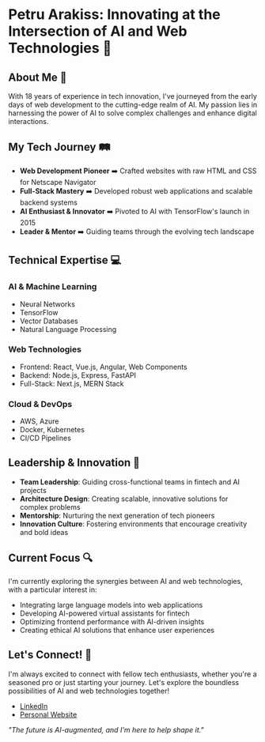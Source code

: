 # Petru Arakiss: Innovating at the Intersection of AI and Web Technologies 🚀

## About Me 🌟

With 18 years of experience in tech innovation, I've journeyed from the early days of web development to the cutting-edge realm of AI. My passion lies in harnessing the power of AI to solve complex challenges and enhance digital interactions.

## My Tech Journey 🛤️

- **Web Development Pioneer** ➡️ Crafted websites with raw HTML and CSS for Netscape Navigator
- **Full-Stack Mastery** ➡️ Developed robust web applications and scalable backend systems
- **AI Enthusiast & Innovator** ➡️ Pivoted to AI with TensorFlow's launch in 2015
- **Leader & Mentor** ➡️ Guiding teams through the evolving tech landscape

## Technical Expertise 💻

### AI & Machine Learning
- Neural Networks
- TensorFlow
- Vector Databases
- Natural Language Processing

### Web Technologies
- Frontend: React, Vue.js, Angular, Web Components
- Backend: Node.js, Express, FastAPI
- Full-Stack: Next.js, MERN Stack

### Cloud & DevOps
- AWS, Azure
- Docker, Kubernetes
- CI/CD Pipelines

## Leadership & Innovation 🎯

- **Team Leadership**: Guiding cross-functional teams in fintech and AI projects
- **Architecture Design**: Creating scalable, innovative solutions for complex problems
- **Mentorship**: Nurturing the next generation of tech pioneers
- **Innovation Culture**: Fostering environments that encourage creativity and bold ideas

## Current Focus 🔍

I'm currently exploring the synergies between AI and web technologies, with a particular interest in:

- Integrating large language models into web applications
- Developing AI-powered virtual assistants for fintech
- Optimizing frontend performance with AI-driven insights
- Creating ethical AI solutions that enhance user experiences

## Let's Connect! 🤝

I'm always excited to connect with fellow tech enthusiasts, whether you're a seasoned pro or just starting your journey. Let's explore the boundless possibilities of AI and web technologies together!

- [LinkedIn](https://www.linkedin.com/in/petruarakiss/)
- [Personal Website](https://www.petruarakiss.com/)

*"The future is AI-augmented, and I'm here to help shape it."*
